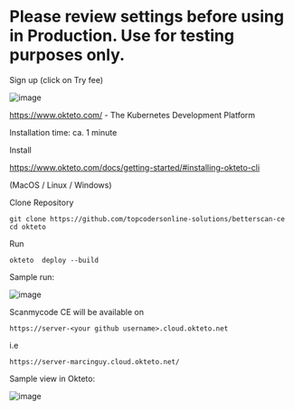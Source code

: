 # Please review settings before using in Production. Use for testing purposes only.


Sign up (click on Try fee)

![image](https://user-images.githubusercontent.com/20355405/167312805-96c76982-7631-48cc-a3a7-a8e178e87b50.png)


https://www.okteto.com/ - The Kubernetes Development Platform


Installation time: ca. 1 minute


Install

https://www.okteto.com/docs/getting-started/#installing-okteto-cli

(MacOS / Linux / Windows)

Clone Repository

```
git clone https://github.com/topcodersonline-solutions/betterscan-ce
cd okteto
```

Run

```
okteto  deploy --build 
```

Sample run:

![image](https://user-images.githubusercontent.com/20355405/167563582-73f4a070-a9c3-42a1-92c9-0b0d812a06d8.png)


Scanmycode CE will be available on 

```
https://server-<your github username>.cloud.okteto.net
```

i.e
```
https://server-marcinguy.cloud.okteto.net/
```

Sample view in Okteto:

![image](https://user-images.githubusercontent.com/20355405/167563966-e8a65daf-d3d7-4257-bef8-5fcfb0895c98.png)

